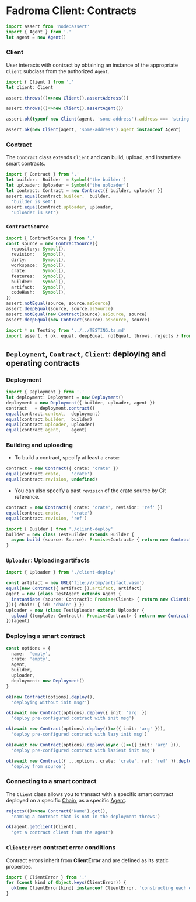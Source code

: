 # Fadroma Client: Contracts

```typescript
import assert from 'node:assert'
import { Agent } from '.'
let agent = new Agent()
```

### Client

User interacts with contract by obtaining an instance of the
appropriate `Client` subclass from the authorized `Agent`.

```typescript
import { Client } from '.'
let client: Client

assert.throws(()=>new Client().assertAddress())

assert.throws(()=>new Client().assertAgent())

assert.ok(typeof new Client(agent, 'some-address').address === 'string')

assert.ok(new Client(agent, 'some-address').agent instanceof Agent)
```

### Contract

The `Contract` class extends `Client` and can
build, upload, and instantiate smart contracts.

```typescript
import { Contract } from '.'
let builder:  Builder  = Symbol('the builder')
let uploader: Uploader = Symbol('the uploader')
let contract: Contract = new Contract({ builder, uploader })
assert.equal(contract.builder,  builder,
  'builder is set')
assert.equal(contract.uploader, uploader,
  'uploader is set')
```

### `ContractSource`

```typescript
import { ContractSource } from '.'
const source = new ContractSource({
  repository: Symbol(),
  revision:   Symbol(),
  dirty:      Symbol(),
  workspace:  Symbol(),
  crate:      Symbol(),
  features:   Symbol(),
  builder:    Symbol(),
  artifact:   Symbol(),
  codeHash:   Symbol(),
})
assert.notEqual(source, source.asSource)
assert.deepEqual(source, source.asSource)
assert.notEqual(new Contract(source).asSource, source)
assert.deepEqual(new Contract(source).asSource, source)
```

```typescript
import * as Testing from '../../TESTING.ts.md'
import assert, { ok, equal, deepEqual, notEqual, throws, rejects } from 'assert'
```

## `Deployment`, `Contract`, `Client`: deploying and operating contracts

### Deployment

```typescript
import { Deployment } from '.'
let deployment: Deployment = new Deployment()
deployment = new Deployment({ builder, uploader, agent })
contract   = deployment.contract()
equal(contract.context,  deployment)
equal(contract.builder,  builder)
equal(contract.uploader, uploader)
equal(contract.agent,    agent)
```

### Building and uploading

* To build a contract, specify at least a `crate`:

```typescript
contract = new Contract({ crate: 'crate' })
equal(contract.crate,    'crate')
equal(contract.revision, undefined)
```

* You can also specify a past `revision` of the crate source by Git reference.

```typescript
contract = new Contract({ crate: 'crate', revision: 'ref' })
equal(contract.crate,    'crate')
equal(contract.revision, 'ref')
```

```typescript
import { Builder } from './client-deploy'
builder = new class TestBuilder extends Builder {
  async build (source: Source): Promise<Contract> { return new Contract(source) }
}
```

### `Uploader`: Uploading artifacts

```typescript
import { Uploader } from './client-deploy'

const artifact = new URL('file:///tmp/artifact.wasm')
equal(new Contract({ artifact }).artifact, artifact)
agent = new (class TestAgent extends Agent {
  instantiate (source: Contract): Promise<Client> { return new Client(source) }
})({ chain: { id: 'chain' } })
uploader = new (class TestUploader extends Uploader {
  upload (template: Contract): Promise<Contract> { return new Contract(template) }
})(agent)
```

### Deploying a smart contract

```typescript
const options = {
  name:  'empty',
  crate: 'empty',
  agent,
  builder,
  uploader,
  deployment: new Deployment()
}

ok(new Contract(options).deploy(),
  'deploying without init msg?')

ok(await new Contract(options).deploy({ init: 'arg' })
  'deploy pre-configured contract with init msg')

ok(await new Contract(options).deploy(()=>({ init: 'arg' })),
  'deploy pre-configured contract with lazy init msg')

ok(await new Contract(options).deploy(async ()=>({ init: 'arg' })),
  'deploy pre-configured contract with laziest init msg')

ok(await new Contract({ ...options, crate: 'crate', ref: 'ref' }).deploy([]),
  'deploy from source')
```

### Connecting to a smart contract

The `Client` class allows you to transact with a specific smart contract
deployed on a specific [Chain](./Chain.spec.ts.md), as a specific [Agent](./Agent.spec.ts.md).

```typescript
rejects(()=>new Contract('Name').get(),
  'naming a contract that is not in the deployment throws')

ok(agent.getClient(Client),
  'get a contract client from the agent')
```

### `ClientError`: contract error conditions

Contract errors inherit from **ClientError** and are defined as its static properties.

```typescript
import { ClientError } from '.'
for (const kind of Object.keys(ClientError)) {
  ok(new ClientError[kind] instanceof ClientError, 'constructing each error')
}
```
